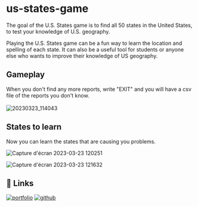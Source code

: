 # us-states-game

The goal of the U.S. States game is to find all 50 states in the United States, to test your knowledge of U.S. geography. 

Playing the U.S. States game can be a fun way to learn the location and spelling of each state. It can also be a useful tool for students or anyone else who wants to improve their knowledge of US geography.

## Gameplay
When you don't find any more reports, write "EXIT" and you will have a csv file of the reports you don't know.
<br>
<br>
![20230323_114043](https://user-images.githubusercontent.com/87909401/227182492-672a815d-2e14-4181-a7e8-2a26634fd88e.gif)

## States to learn
Now you can learn the states that are causing you problems.

![Capture d'écran 2023-03-23 120251](https://user-images.githubusercontent.com/87909401/227187383-651d4a5b-655c-46a2-b67f-4a60a1ab6f68.png)

![Capture d'écran 2023-03-23 121632](https://user-images.githubusercontent.com/87909401/227187895-925dd380-e3aa-41aa-b7d7-b4c620131c79.png)
## 🔗 Links
[![portfolio](https://img.shields.io/badge/my_portfolio-000?style=for-the-badge&logo=appveyor&logoColor=white)](https://nicolas-cordeiro.webflow.io/)
[![github](https://img.shields.io/github/followers/nicodeiro?style=social)](https://github.com/nicodeiro)
